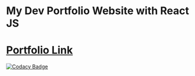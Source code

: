 # My Dev Portfolio Website with React JS

# <a href="https://waleedcodes-dev-portfolio.vercel.app">Portfolio Link</a>

[![Codacy Badge](https://api.codacy.com/project/badge/Grade/8811ea1a72fe46ebb2c98b82afe2781b)](https://app.codacy.com/gh/waleedcodes/My_Web_Portfolio?utm_source=github.com&utm_medium=referral&utm_content=waleedcodes/My_Web_Portfolio&utm_campaign=Badge_Grade)



